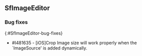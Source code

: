 ## SfImageEditor

### Bug fixes
{:#SfImageEditor-bug-fixes}

* \#I481635 - [iOS]Crop Image size will work properly when the `ImageSource' is added dynamically.
